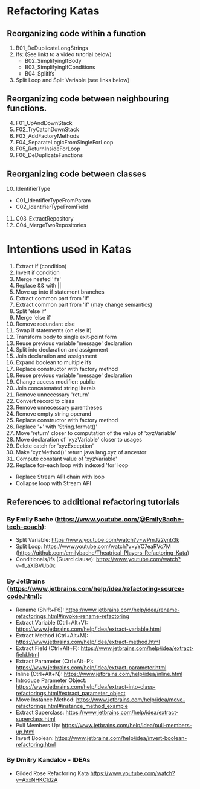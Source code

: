 

# Refactoring Katas
## Reorganizing code within a function
1) B01_DeDuplicateLongStrings
2) Ifs: (See linkt to a video tutorial below)
   - B02_SimplifyingIfBody
   - B03_SimplifyingIfConditions
   - B04_SplitIfs
3) Split Loop and Split Variable (see links below)

## Reorganizing code between neighbouring functions.
4) F01_UpAndDownStack
5) F02_TryCatchDownStack
6) F03_AddFactoryMethods
7) F04_SeparateLogicFromSingleForLoop
8) F05_ReturnInsideForLoop
9) F06_DeDuplicateFunctions

## Reorganizing code between classes
10) IdentifierType
   - C01_IdentifierTypeFromParam
   - C02_IdentifierTypeFromField
11) C03_ExtractRepository
12) C04_MergeTwoRepositories


# Intentions used in Katas
1) Extract if (condition)
2) Invert if condition
3) Merge nested 'ifs'
4) Replace && with ||
5) Move up into if statement branches
6) Extract common part from 'if'
7) Extract common part from 'if' (may change semantics)
8) Split 'else if'
9) Merge 'else if'
10) Remove redundant else
11) Swap if statements (on else if)
12) Transform body to single exit-point form
13) Reuse previous variable 'message' declaration
14) Split into declaration and assignment
15) Join declaration and assignment
16) Expand boolean to multiple ifs
17) Replace constructor with factory method
18) Reuse previous variable 'message' declaration
19) Change access modifier: public
20) Join concatenated string literals
21) Remove unnecessary 'return'
22) Convert record to class
23) Remove unnecessary parentheses
24) Remove empty string operand
25) Replace constructor with factory method
26) Replace '+' with 'String.format()'
27) Move 'return' closer to computation of the value of 'xyzVariable'
28) Move declaration of 'xyzVariable' closer to usages
29) Delete catch for 'xyzException'
30) Make 'xyzMethod()' return java.lang.xyz of ancestor 
31) Compute constant value of 'xyzVariable'
32) Replace for-each loop with indexed 'for' loop


- Replace Stream API chain with loop
- Collapse loop with Stream API

## References to additional refactoring tutorials

### By Emily Bache (https://www.youtube.com/@EmilyBache-tech-coach):
- Split Variable: https://www.youtube.com/watch?v=wPmJz2ynb3k
- Split Loop: https://www.youtube.com/watch?v=yYC7eaRVc7M (https://github.com/emilybache/Theatrical-Players-Refactoring-Kata)
- Conditionals/Ifs (Guard clause): https://www.youtube.com/watch?v=fLaXlBVUb0c

### By JetBrains (https://www.jetbrains.com/help/idea/refactoring-source-code.html):
- Rename (Shift+F6): https://www.jetbrains.com/help/idea/rename-refactorings.html#invoke-rename-refactoring
- Extract Variable (Ctrl+Alt+V): https://www.jetbrains.com/help/idea/extract-variable.html
- Extract Method (Ctrl+Alt+M):  https://www.jetbrains.com/help/idea/extract-method.html
- Extract Field (Ctrl+Alt+F):  https://www.jetbrains.com/help/idea/extract-field.html
- Extract Parameter (Ctrl+Alt+P):  https://www.jetbrains.com/help/idea/extract-parameter.html
- Inline (Ctrl+Alt+N): https://www.jetbrains.com/help/idea/inline.html
- Introduce Parameter Object: https://www.jetbrains.com/help/idea/extract-into-class-refactorings.html#extract_parameter_object
- Move Instance Method: https://www.jetbrains.com/help/idea/move-refactorings.html#instance_method_example
- Extract Superclass: https://www.jetbrains.com/help/idea/extract-superclass.html
- Pull Members Up: https://www.jetbrains.com/help/idea/pull-members-up.html
- Invert Boolean: https://www.jetbrains.com/help/idea/invert-boolean-refactoring.html

### By Dmitry Kandalov - IDEAs
- Gilded Rose Refactoring Kata https://www.youtube.com/watch?v=AxxNHKCldzA
